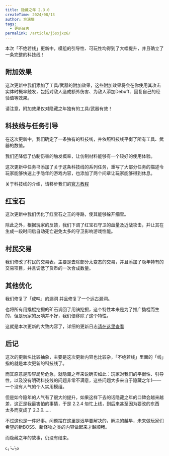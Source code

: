```yaml
---
title: 隐藏之年 2.3.0
createTime: 2024/08/13
author: 方漓猫
tags:
  - 更新日志
permalink: /article/j5sxjxz6/
---
```

本次「不绝若线」更新中，模组的引导性、可玩性均得到了大幅提升，并且确立了一条完整的科技线！

<!-- more -->
## 附加效果
这次更新中我们添加了工具/武器的附加效果，这些附加效果将会在你使用其攻击实体时概率触发，包括对敌人造成额外伤害、为敌人添加Debuff、回复自己的经验值等效果。

请注意，附加效果仅对隐藏之年独有的工具/武器有效！

## 科技线与任务引导
在这次更新中，我们确定了一条独有的科技线，并依照科技线平衡了所有工具、武器的数值。

我们还降低了仿制伤害的触发概率，让仿制材料能够有一个较好的使用体验。

这次更新中任务书添加了关于这条科技线的系列任务，重写了大部分任务的描述令玩家能够快速上手隐年的游戏内容，也添加了两个间章让玩家能够得到休息。

关于科技线的介绍，请移步我们的[官方教程](https://hiddeny-devs.github.io/tutorials/materials/)

## 红宝石
这次更新中我们优化了红宝石之王的寻路，使其能够躲开细雪。

除此之外，根据玩家的反馈，我们下调了红宝石守卫的血量及近战攻击，并让其在生成一段时间后自动死亡避免太多的守卫影响游戏性能。

## 村民交易
我们修改了村民的交易表，主要是去除部分太变态的交易，并且添加了隐年特有的交易项目，并且调低了货币的一次合成数量。

## 其他优化
我们修复了「成吨」的漏洞 并且修复了一个远古漏洞。

也将所有用撬棍挖掘的矿石调回了用镐挖掘，这个特性本来是为了推广撬棍而生的，但是玩家的反响并不好，我们便移除了这个特性。

这就是本次更新的大致内容了，详细的更新日志[请在这里查看](https://codeberg.org/hy2/hidden-years/releases/tag/2.3.0)

## 后记
这次的更新名比较抽象，主要是这次更新内容也比较杂，「不绝若线」里面的「线」指的就是本次更新的科技线了。

而其原意是形容局势危急，就隐藏之年来说确实如此：玩家对我们的平衡性、引导性，以及没有明确科技线的问题非常不满意，这些问题大多来自于隐藏之年1——一个没有人气的个人实用模组。

但是如今隐年的人气有了很大的提升，如果这样下去的话隐藏之年的口碑会越来越差，这正是我最害怕的事情，于是 2.2.4 匆忙上线，到后来甚至因为要改的东西太多而变成了 2.3.0……

不过这也是一件好事。问题摆在这里是迟早要解决的，解决的越早，未来做玩家们希望的新BOSS、新怪物之类的内容做起来才越顺畅。

而隐藏之年的故事，仍没有结束。

૮₍ ˃̵ᴗ˂̵₎ა 